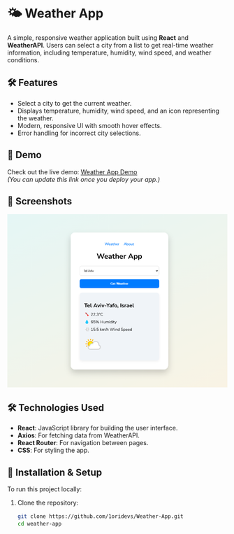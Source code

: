 # 🌤️ Weather App

A simple, responsive weather application built using **React** and **WeatherAPI**. Users can select a city from a list to get real-time weather information, including temperature, humidity, wind speed, and weather conditions.

## 🛠️ Features
- Select a city to get the current weather.
- Displays temperature, humidity, wind speed, and an icon representing the weather.
- Modern, responsive UI with smooth hover effects.
- Error handling for incorrect city selections.

## 🚀 Demo
Check out the live demo: [Weather App Demo](#)  
*(You can update this link once you deploy your app.)*

## 📸 Screenshots
![Weather App Screenshot](screenshot.png)

## 🛠️ Technologies Used
- **React**: JavaScript library for building the user interface.
- **Axios**: For fetching data from WeatherAPI.
- **React Router**: For navigation between pages.
- **CSS**: For styling the app.

## 🔧 Installation & Setup
To run this project locally:

1. Clone the repository:
   ```bash
   git clone https://github.com/1oridevs/Weather-App.git
   cd weather-app
